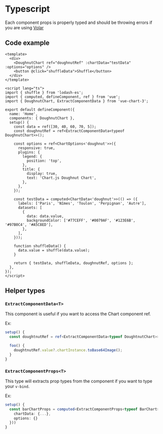 # Typescript

Each component props is properly typed and should be throwing errors if you are using [Volar](https://marketplace.visualstudio.com/items?itemName=johnsoncodehk.volar)

## Code example

```vue
<template>
  <div>
    <DoughnutChart ref="doughnutRef" :chartData="testData" :options="options" />
    <button @click="shuffleData">Shuffle</button>
  </div>
</template>

<script lang="ts">
import { shuffle } from 'lodash-es';
import { computed, defineComponent, ref } from 'vue';
import { DoughnutChart, ExtractComponentData } from 'vue-chart-3';

export default defineComponent({
  name: 'Home',
  components: { DoughnutChart },
  setup() {
    const data = ref([30, 40, 60, 70, 5]);
    const doughnutRef = ref<ExtractComponentData<typeof DoughnutChart>>();

    const options = ref<ChartOptions<'doughnut'>>({
      responsive: true,
      plugins: {
        legend: {
          position: 'top',
        },
        title: {
          display: true,
          text: 'Chart.js Doughnut Chart',
        },
      },
    });

    const testData = computed<ChartData<'doughnut'>>(() => ({
      labels: ['Paris', 'Nîmes', 'Toulon', 'Perpignan', 'Autre'],
      datasets: [
        {
          data: data.value,
          backgroundColor: ['#77CEFF', '#0079AF', '#123E6B', '#97B0C4', '#A5C8ED'],
        },
      ],
    }));

    function shuffleData() {
      data.value = shuffle(data.value);
    }

    return { testData, shuffleData, doughnutRef, options };
  },
});
</script>
```

## Helper types

### `ExtractComponentData<T>`

This component is useful if you want to access the Chart component ref.

Ex:

```ts
setup() {
  const doughtnutRef = ref<ExtractComponentData<typeof DoughtnutChart>>()

  foo() {
    doughtnutRef.value?.chartInstance.toBase64Image();
  }
}
```

### `ExtractComponentProps<T>`

This type will extracts prop types from the component if you want to type your `v-bind`.

Ex:

```ts
setup() {
  const barChartProps = computed<ExtractComponentProps<typeof BarChart>>(() => ({
    chartData: {...},
    options: {}
  }))
}
```
